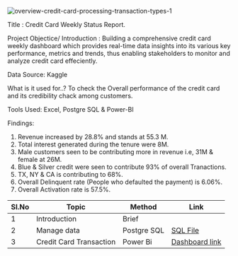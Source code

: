 ![overview-credit-card-processing-transaction-types-1](https://github.com/V-Vibee/My-Projects-2.0/assets/91024678/bbb6a08c-ed9d-4bb0-ae9b-8a82c2687af2)




Title : Credit Card Weekly Status Report.

Project Objectice/ Introduction : Building a comprehensive credit card weekly dashboard which provides real-time data insights into its various key performance, metrics and trends, thus enabling stakeholders to monitor and analyze credit card effeciently.

Data Source: Kaggle

What is it used for..? To check the Overall performance of the credit card and its credibility chack among customers.


Tools Used: Excel, Postgre SQL & Power-BI


Findings:
1. Revenue increased by 28.8% and stands at 55.3 M.
2. Total interest generated during the tenure were 8M.
3. Male customers seen to be contributing more in revenue i.e, 31M & female at 26M.
4. Blue & Silver credit were seen to contribute 93% of overall Tranactions.
5. TX, NY & CA is contributing to 68%.
6. Overall Delinquent rate (People who defaulted the payment) is 6.06%.
7. Overall Activation rate is 57.5%.
    



| Sl.No| Topic| Method| Link|
|-|-|-|-|
|1| Introduction | Brief |[ ](-)
|2| Manage data | Postgre SQL |[SQL File ](https://github.com/V-Vibee/My-Projects-2.0/blob/main/2.%20Credit%20card_Financial%20Dashboard/SQL%20Query%20-%20Financial%20Dashboard%20Data.sql)
|3| Credit Card Transaction | Power Bi |[ Dashboard link](https://github.com/V-Vibee/My-Projects-2.0/blob/main/2.%20Credit%20card_Financial%20Dashboard/cc.pdf)

